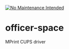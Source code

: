 [![No Maintenance Intended](http://unmaintained.tech/badge.svg)](http://unmaintained.tech/)

officer-space
=============

MPrint CUPS driver
